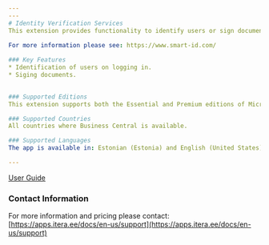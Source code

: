 ```yaml
---
---
# Identity Verification Services
This extension provides functionality to identify users or sign documents in Microsoft Dynamics 365 Business Central using Smart-ID.
  
For more information please see: https://www.smart-id.com/

### Key Features
* Identification of users on logging in.
* Siging documents.
  

### Supported Editions
This extension supports both the Essential and Premium editions of Microsoft Dynamics 365 Business Central.

### Supported Countries
All countries where Business Central is available.

### Supported Languages
The app is available in: Estonian (Estonia) and English (United States)

---
```


[User Guide](../et-EE/help.md)

### Contact Information
For more information and pricing please contact:  
[https://apps.itera.ee/docs/en-us/support](https://apps.itera.ee/docs/en-us/support)
